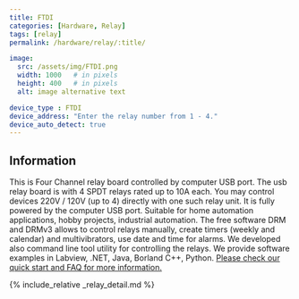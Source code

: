 ```yaml
---
title: FTDI
categories: [Hardware, Relay]
tags: [relay]
permalink: /hardware/relay/:title/

image:
  src: /assets/img/FTDI.png
  width: 1000   # in pixels
  height: 400   # in pixels
  alt: image alternative text

device_type : FTDI
device_address: "Enter the relay number from 1 - 4."
device_auto_detect: true
---
```


## Information
This is Four Channel relay board controlled by computer USB port. The usb relay board is with 4 SPDT relays rated up to 10A each. You may control devices 220V / 120V (up to 4) directly with one such relay unit. It is fully powered by the computer USB port. Suitable for home automation applications, hobby projects, industrial automation. The free software DRM and DRMv3 allows to control relays manually, create timers (weekly and calendar) and multivibrators, use date and time for alarms. We developed also command line tool utility for controlling the relays. We provide software examples in Labview, .NET, Java, Borland C++, Python.
[Please check our quick start and FAQ for more information.](http://denkovi.com/usb-relay-board-four-channels-for-home-automation)

{% include_relative _relay_detail.md %}